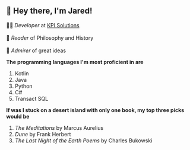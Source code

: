 ## 👋 Hey there, I'm Jared! 

🧑‍💻 *Developer* at [KPI Solutions](https://kpisolutions.com/) <br><br>
📖 *Reader* of Philosophy and History <br><br>
💫 *Admirer* of great ideas

**The programming languages I'm most proficient in are**
  1. Kotlin
  2. Java
  3. Python
  4. C#
  5. Transact SQL

**If was I stuck on a desert island with only one book, my top three picks would be**
  1. *The Meditations* by Marcus Aurelius
  2. *Dune* by Frank Herbert
  3. *The Last Night of the Earth Poems* by Charles Bukowski

